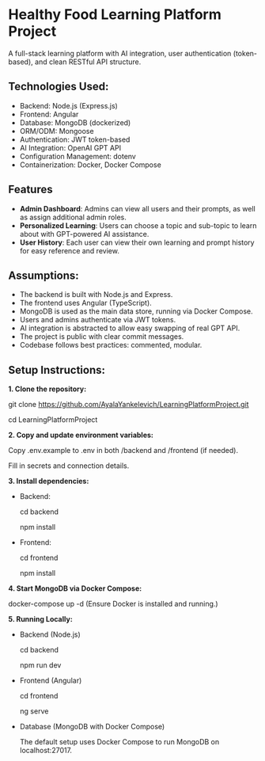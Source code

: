 # Healthy Food Learning Platform Project
A full-stack learning platform with AI integration, user authentication (token-based), and clean RESTful API structure.
## Technologies Used:
- Backend: Node.js (Express.js)
- Frontend: Angular
- Database: MongoDB (dockerized)
- ORM/ODM: Mongoose
- Authentication: JWT token-based
- AI Integration: OpenAI GPT API
- Configuration Management: dotenv
- Containerization: Docker, Docker Compose

## Features

- **Admin Dashboard**: Admins can view all users and their prompts, as well as assign additional admin roles.
- **Personalized Learning**: Users can choose a topic and sub-topic to learn about with GPT-powered AI assistance.
- **User History**: Each user can view their own learning and prompt history for easy reference and review.

## Assumptions:
- The backend is built with Node.js and Express.
- The frontend uses Angular (TypeScript).
- MongoDB is used as the main data store, running via Docker Compose.
- Users and admins authenticate via JWT tokens.
- AI integration is abstracted to allow easy swapping of real GPT API.
- The project is public with clear commit messages.
- Codebase follows best practices: commented, modular.

## Setup Instructions:
**1. Clone the repository:**

git clone https://github.com/AyalaYankelevich/LearningPlatformProject.git

cd LearningPlatformProject

**2. Copy and update environment variables:**

Copy .env.example to .env in both /backend and /frontend (if needed).

Fill in secrets and connection details.

**3. Install dependencies:**

- Backend:

  cd backend

  npm install

- Frontend:

  cd frontend

  npm install

**4. Start MongoDB via Docker Compose:**

docker-compose up -d     (Ensure Docker is installed and running.)

**5. Running Locally:**
- Backend (Node.js)

  cd backend

  npm run dev
- Frontend (Angular)

  cd frontend

  ng serve
- Database (MongoDB with Docker Compose)

  The default setup uses Docker Compose to run MongoDB on localhost:27017.


